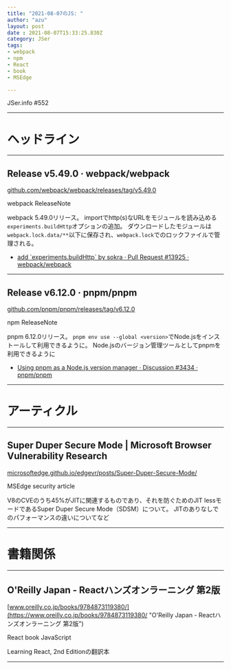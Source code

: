 ```yaml
---
title: "2021-08-07のJS: "
author: "azu"
layout: post
date : 2021-08-07T15:33:25.830Z
category: JSer
tags:
- webpack
- npm
- React
- book
- MSEdge

---
```


JSer.info #552

----

<h1 class="site-genre">ヘッドライン</h1>

----

## Release v5.49.0 · webpack/webpack
[github.com/webpack/webpack/releases/tag/v5.49.0](https://github.com/webpack/webpack/releases/tag/v5.49.0 "Release v5.49.0 · webpack/webpack")
<p class="jser-tags jser-tag-icon"><span class="jser-tag">webpack</span> <span class="jser-tag">ReleaseNote</span></p>

webpack 5.49.0リリース。
importでhttp(s)なURLをモジュールを読み込める`experiments.buildHttp`オプションの追加。
ダウンロードしたモジュールは`webpack.lock.data/**`以下に保存され、`webpack.lock`でのロックファイルで管理される。

- [add \`experiments.buildHttp\` by sokra · Pull Request #13925 · webpack/webpack](https://github.com/webpack/webpack/pull/13925 "add \&#x60;experiments.buildHttp\&#x60; by sokra · Pull Request #13925 · webpack/webpack")

----

## Release v6.12.0 · pnpm/pnpm
[github.com/pnpm/pnpm/releases/tag/v6.12.0](https://github.com/pnpm/pnpm/releases/tag/v6.12.0 "Release v6.12.0 · pnpm/pnpm")
<p class="jser-tags jser-tag-icon"><span class="jser-tag">npm</span> <span class="jser-tag">ReleaseNote</span></p>

pnpm 6.12.0リリース。
`pnpm env use --global <version>`でNode.jsをインストールして利用できるように。
Node.jsのバージョン管理ツールとしてpnpmを利用できるように

- [Using pnpm as a Node.js version manager · Discussion #3434 · pnpm/pnpm](https://github.com/pnpm/pnpm/discussions/3434 "Using pnpm as a Node.js version manager · Discussion #3434 · pnpm/pnpm")

----
<h1 class="site-genre">アーティクル</h1>

----

## Super Duper Secure Mode | Microsoft Browser Vulnerability Research
[microsoftedge.github.io/edgevr/posts/Super-Duper-Secure-Mode/](https://microsoftedge.github.io/edgevr/posts/Super-Duper-Secure-Mode/ "Super Duper Secure Mode | Microsoft Browser Vulnerability Research")
<p class="jser-tags jser-tag-icon"><span class="jser-tag">MSEdge</span> <span class="jser-tag">security</span> <span class="jser-tag">article</span></p>

V8のCVEのうち45%がJITに関連するものであり、それを防ぐためのJIT lessモードであるSuper Duper Secure Mode（SDSM）について。
JITのありなしでのパフォーマンスの違いについてなど


----
<h1 class="site-genre">書籍関係</h1>

----

## O&#039;Reilly Japan - Reactハンズオンラーニング 第2版
[www.oreilly.co.jp/books/9784873119380/](https://www.oreilly.co.jp/books/9784873119380/ "O&#039;Reilly Japan - Reactハンズオンラーニング 第2版")
<p class="jser-tags jser-tag-icon"><span class="jser-tag">React</span> <span class="jser-tag">book</span> <span class="jser-tag">JavaScript</span></p>

Learning React, 2nd Editionの翻訳本


----

